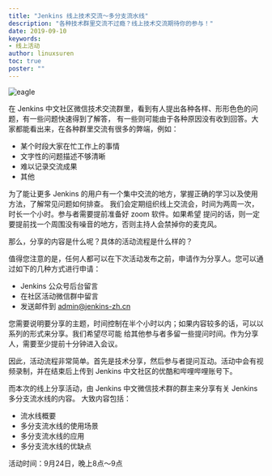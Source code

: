 ```yaml
---
title: "Jenkins 线上技术交流～多分支流水线"
description: "各种技术群里交流不过瘾？线上技术交流期待你的参与！"
date: 2019-09-10
keywords:
- 线上活动
author: linuxsuren
toc: true
poster: ""
---
```


![eagle](eagle.jpeg)

在 Jenkins 中文社区微信技术交流群里，看到有人提出各种各样、形形色色的问题，有一些问题快速得到了解答，
有一些则可能由于各种原因没有收到回答。大家都能看出来，在各种群里交流有很多的弊端，例如：

* 某个时段大家在忙工作上的事情
* 文字性的问题描述不够清晰
* 难以记录交流成果
* 其他

为了能让更多 Jenkins 的用户有一个集中交流的地方，掌握正确的学习以及使用方法，了解常见问题如何排查。
我们会定期组织线上交流会，时间为两周一次，时长一个小时。参与者需要提前准备好 zoom 软件。如果希望
提问的话，则一定要提前找一个周围没有噪音的地方，否则主持人会禁掉你的麦克风。

那么，分享的内容是什么呢？具体的活动流程是什么样的？

值得您注意的是，任何人都可以在下次活动发布之前，申请作为分享人。您可以通过如下的几种方式进行申请：

* Jenkins 公众号后台留言
* 在社区活动微信群中留言
* 发送邮件到 admin@jenkins-zh.cn

您需要说明要分享的主题，时间控制在半个小时以内；如果内容较多的话，可以以系列的形式来分享。我们希望尽可能
给其他参与者多留一些提问时间。作为分享人，需要至少提前十分钟进入会议。

因此，活动流程非常简单。首先是技术分享，然后参与者提问互动。活动中会有视频录制，并在结束后上传到
Jenkins 中文社区的优酷和哔哩哔哩账号下。

而本次的线上分享活动，由 Jenkins 中文微信技术群的群主来分享有关 Jenkins 多分支流水线的内容。
大致内容包括：

* 流水线概要
* 多分支流水线的使用场景
* 多分支流水线的应用
* 多分支流水线的优缺点

活动时间：9月24日，晚上8点～9点
